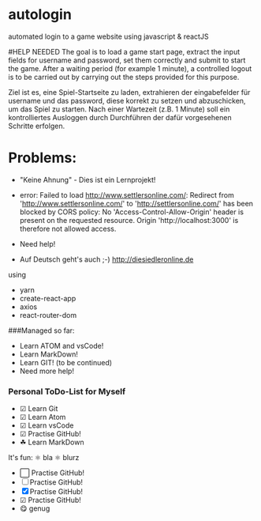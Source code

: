 # autologin
automated login to a game website using javascript & reactJS

#HELP NEEDED
The goal is to load a game start page, extract the input fields for username and password, set them correctly and submit to start the game. After a waiting period (for example 1 minute), a controlled logout is to be carried out by carrying out the steps provided for this purpose.

Ziel ist es, eine Spiel-Startseite zu laden, extrahieren der eingabefelder für username und das  password, diese korrekt zu setzen und abzuschicken, um das Spiel zu starten. Nach einer Wartezeit (z.B. 1 Minute) soll ein kontrolliertes Ausloggen durch Durchführen der dafür vorgesehenen Schritte erfolgen.


Problems:
=========

- "Keine Ahnung" - Dies ist ein Lernprojekt!

- error:
Failed to load http://www.settlersonline.com/:
Redirect from 'http://www.settlersonline.com/' to 'http://settlersonline.com/' has been blocked by CORS policy:
No 'Access-Control-Allow-Origin' header is present on the requested resource.
Origin 'http://localhost:3000' is therefore not allowed access.

- Need help!

- Auf Deutsch geht's auch ;-)
  http://diesiedleronline.de





using
- yarn
- create-react-app
- axios
- react-router-dom

###Managed so far:
- Learn ATOM and vsCode!
- Learn MarkDown!
- Learn GIT! (to be continued)
- Need more help!



###  Personal ToDo-List for Myself

  <!-- - [x] Learn Git
  - ☑ Learn Git
  - [x] Learn Atom
  - [x] Learn vsCode
  - [ ] Practise GitHub!
  - &#11036; Practise GitHub!
  - &#9752; Learn MarkDown
  - [ ] Learn MarkDown -->

  - ☑ Learn Git
  - ☑ Learn Atom
  - ☑ Learn vsCode
  - ☑ Practise GitHub!
  - &#9752; Learn MarkDown



It's fun:
&#9883;   bla
&#x269B;  blurz
- ⬜ Practise GitHub!
- ☐ Practise GitHub!
- ☒ Practise GitHub!
- ☑ Practise GitHub!
- &#x1f60b; genug
